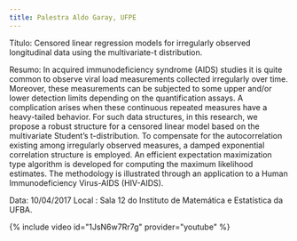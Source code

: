 ```yaml
---
title: Palestra Aldo Garay, UFPE
---
```


Título: Censored linear regression models for irregularly observed longitudinal data using the multivariate-t distribution.  

Resumo: In acquired immunodeficiency syndrome (AIDS) studies it is quite common to observe viral load measurements collected irregularly over time. Moreover, these measurements can be subjected to some upper and/or lower detection limits depending on the quantification assays. A complication arises when these continuous repeated measures have a heavy-tailed behavior. For such data structures, in this research, we propose a robust structure for a censored linear model based on the multivariate Student’s t-distribution. To compensate for the autocorrelation existing among irregularly observed measures, a damped exponential correlation structure is employed. An efficient expectation maximization type algorithm is developed for computing the maximum likelihood estimates. The methodology is illustrated through an application to a Human Immunodeficiency Virus-AIDS (HIV-AIDS).

Data: 10/04/2017
Local : Sala 12 do Instituto de Matemática e Estatística da UFBA.

{% include video id="1JsN6w7Rr7g" provider="youtube" %}


